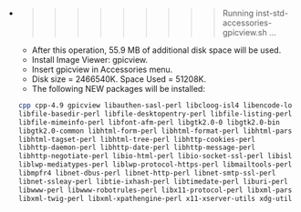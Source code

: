 * >>>>>>>>> Running inst-std-accessories-gpicview.sh ...
  * After this operation, 55.9 MB of additional disk space will be used.
  * Install Image Viewer: gpicview.
  * Insert gpicview in Accessories menu.
  * Disk size = 2466540K. Space Used = 51208K.
  * The following NEW packages will be installed:
  ```bash
  cpp cpp-4.9 gpicview libauthen-sasl-perl libcloog-isl4 libencode-locale-perl
  libfile-basedir-perl libfile-desktopentry-perl libfile-listing-perl
  libfile-mimeinfo-perl libfont-afm-perl libgtk2.0-0 libgtk2.0-bin
  libgtk2.0-common libhtml-form-perl libhtml-format-perl libhtml-parser-perl
  libhtml-tagset-perl libhtml-tree-perl libhttp-cookies-perl
  libhttp-daemon-perl libhttp-date-perl libhttp-message-perl
  libhttp-negotiate-perl libio-html-perl libio-socket-ssl-perl libisl10
  liblwp-mediatypes-perl liblwp-protocol-https-perl libmailtools-perl libmpc3
  libmpfr4 libnet-dbus-perl libnet-http-perl libnet-smtp-ssl-perl
  libnet-ssleay-perl libtie-ixhash-perl libtimedate-perl liburi-perl
  libwww-perl libwww-robotrules-perl libx11-protocol-perl libxml-parser-perl
  libxml-twig-perl libxml-xpathengine-perl x11-xserver-utils xdg-utils
  ```
